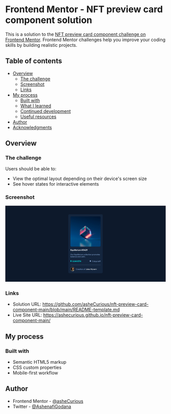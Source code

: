 # Frontend Mentor - NFT preview card component solution

This is a solution to the [NFT preview card component challenge on Frontend Mentor](https://www.frontendmentor.io/challenges/nft-preview-card-component-SbdUL_w0U). Frontend Mentor challenges help you improve your coding skills by building realistic projects. 

## Table of contents

- [Overview](#overview)
  - [The challenge](#the-challenge)
  - [Screenshot](#screenshot)
  - [Links](#links)
- [My process](#my-process)
  - [Built with](#built-with)
  - [What I learned](#what-i-learned)
  - [Continued development](#continued-development)
  - [Useful resources](#useful-resources)
- [Author](#author)
- [Acknowledgments](#acknowledgments)

## Overview

### The challenge

Users should be able to:

- View the optimal layout depending on their device's screen size
- See hover states for interactive elements

### Screenshot

![](images/Screenshot%202023-06-15%20at%2010-51-41%20Frontend%20Mentor%20NFT%20preview%20card%20component.png)

### Links

- Solution URL: https://github.com/asheCurious/nft-preview-card-component-main/blob/main/README-template.md
- Live Site URL: https://ashecurious.github.io/nft-preview-card-component-main/

## My process

### Built with

- Semantic HTML5 markup
- CSS custom properties
- Mobile-first workflow


## Author

- Frontend Mentor - [@asheCurious](https://www.frontendmentor.io/profile/asheCurious)
- Twitter - [@AshenafiGodana](https://www.twitter.com/yourusername)